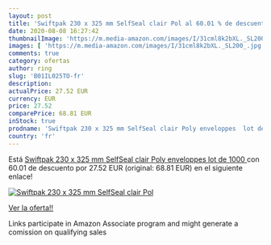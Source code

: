 ```yaml
---
layout: post
title: 'Swiftpak 230 x 325 mm SelfSeal clair Pol al 60.01 % de descuento'
date: 2020-08-08 16:27:42
thumbnailImage: 'https://m.media-amazon.com/images/I/31cml8k2bXL._SL200_.jpg'
images: [ 'https://m.media-amazon.com/images/I/31cml8k2bXL._SL200_.jpg' ]
comments: true
category: ofertas
author: ring
slug: 'B01IL025TO-fr'
description:
actualPrice: 27.52 EUR
currency: EUR
price: 27.52
comparePrice: 68.81 EUR
inStock: true
prodname: 'Swiftpak 230 x 325 mm SelfSeal clair Poly enveloppes  lot de 1000 '
country: 'fr'
---
```


Está [Swiftpak 230 x 325 mm SelfSeal clair Poly enveloppes  lot de 1000 ](https://www.amazon.fr/dp/B01IL025TO/?tag=tolees0d-21) con 60.01 de descuento por 27.52 EUR (original: 68.81 EUR) en el siguiente enlace!

[![Swiftpak 230 x 325 mm SelfSeal clair Pol](https://m.media-amazon.com/images/I/31cml8k2bXL._SL200_.jpg)](https://www.amazon.fr/dp/B01IL025TO/?tag=tolees0d-21)

[Ver la oferta!!](https://www.amazon.fr/dp/B01IL025TO/?tag=tolees0d-21)

Links participate in Amazon Associate program and might generate a comission on qualifying sales



